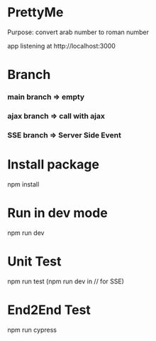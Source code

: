 # PrettyMe


Purpose: convert arab number to roman number

app listening at http://localhost:3000

# Branch
### main branch => empty
### ajax branch => call with ajax
### SSE branch => Server Side Event

# Install package 
  npm install

# Run in dev mode
  npm run dev

# Unit Test
  npm run test 
(npm run dev in // for SSE)
  
# End2End Test
  npm run cypress
